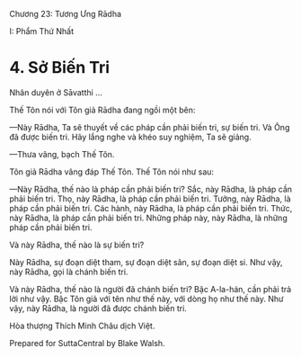  

Chương 23: Tương Ưng Rādha

I: Phẩm Thứ Nhất

# 4\. Sở Biến Tri

Nhân duyên ở Sāvatthi …

Thế Tôn nói với Tôn giả Rādha đang ngồi một bên:

—Này Rādha, Ta sẽ thuyết về các pháp cần phải biến tri, sự biến tri. Và Ông đã được biến tri. Hãy lắng nghe và khéo suy nghiệm, Ta sẽ giảng.

—Thưa vâng, bạch Thế Tôn.

Tôn giả Rādha vâng đáp Thế Tôn. Thế Tôn nói như sau:

—Này Rādha, thế nào là pháp cần phải biến tri? Sắc, này Rādha, là pháp cần phải biến tri. Thọ, này Rādha, là pháp cần phải biến tri. Tưởng, này Rādha, là pháp cần phải biến tri. Các hành, này Rādha, là pháp cần phải biến tri. Thức, này Rādha, là pháp cần phải biến tri. Những pháp này, này Rādha, là những pháp cần phải biến tri.

Và này Rādha, thế nào là sự biến tri?

Này Rādha, sự đoạn diệt tham, sự đoạn diệt sân, sự đoạn diệt si. Như vậy, này Rādha, gọi là chánh biến tri.

Và này Rādha, thế nào là người đã chánh biến tri? Bậc A-la-hán, cần phải trả lời như vậy. Bậc Tôn giả với tên như thế này, với dòng họ như thế này. Như vậy, này Rādha, là người đã được chánh biến tri.

Hòa thượng Thích Minh Châu dịch Việt.

Prepared for SuttaCentral by Blake Walsh.